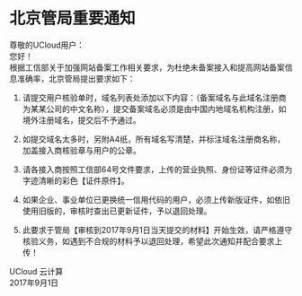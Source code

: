 

# 北京管局重要通知

尊敬的UCloud用户：  
您好！  
根据工信部关于加强网站备案工作相关要求，为杜绝未备案接入和提高网站备案信息准确率，北京管局提出要求如下：  

1. 请提交用户核验单时，域名列表处添加以下内容：（备案域名与此域名注册商为某某公司的中文名称），提交备案域名必须是由中国内地域名机构注册，如境外注册域名，提交后不予通过。

2. 如提交域名太多时，另附A4纸，所有域名写清楚，并标注域名注册商名称， 加盖接入商核验章与用户的公章。  
3. 请各接入商按照工信部64号文件要求，上传的营业执照、身份证等证件必须为字迹清晰的彩色【证件原件】。  
4. 如果企业、事业单位已更换统一信用代码的用户，必须上传新版证件，如依旧使用旧版的，审核时查出已更新证件，予以退回处理。  
5. 此要求于管局【审核到2017年9月1日当天提交的材料】开始生效，请严格遵守核验义务，如遇到不合规的材料予以退回处理，希望此次通知并配合要求上传！  

UCloud 云计算  
2017年9月1日
